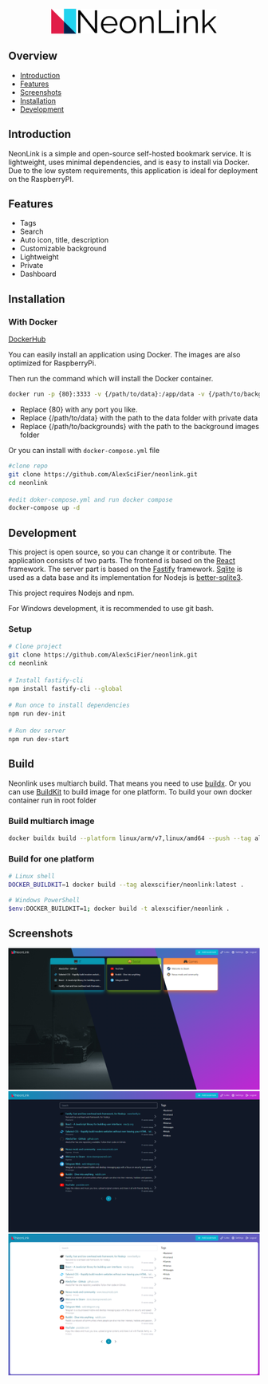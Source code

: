 <p align="center">
  <img src="./docs/logo_doc.svg" height="50" />
</p>

## Overview

- [Introduction](#introduction)
- [Features](#features)
- [Screenshots](#screenshots)
- [Installation](#installation)
- [Development](#development)

## Introduction

NeonLink is a simple and open-source self-hosted bookmark service. It is lightweight, uses minimal dependencies, and is easy to install via Docker. Due to the low system requirements, this application is ideal for deployment on the RaspberryPI.

## Features

- Tags
- Search
- Auto icon, title, description
- Customizable background
- Lightweight
- Private
- Dashboard

## Installation

### With Docker

[DockerHub](https://hub.docker.com/r/alexscifier/neonlink)

You can easily install an application using Docker. The images are also optimized for RaspberryPi.

Then run the command which will install the Docker container.

```sh
docker run -p {80}:3333 -v {/path/to/data}:/app/data -v {/path/to/backgrounds}:/app/public/static/media/background alexscifier/neonlink:latest
```

- Replace {80} with any port you like.
- Replace {/path/to/data} with the path to the data folder with private data
- Replace {/path/to/backgrounds} with the path to the background images folder

Or you can install with `docker-compose.yml` file

```sh
#clone repo
git clone https://github.com/AlexSciFier/neonlink.git
cd neonlink

#edit doker-compose.yml and run docker compose
docker-compose up -d
```

## Development

This project is open source, so you can change it or contribute. The application consists of two parts. The frontend is based on the [React](https://reactjs.org/) framework. The server part is based on the [Fastify](https://www.fastify.io/) framework. [Sqlite](https://www.sqlite.org/index.html) is used as a data base and its implementation for Nodejs is [better-sqlite3](https://github.com/WiseLibs/better-sqlite3).

This project requires Nodejs and npm.

For Windows development, it is recommended to use git bash.

### Setup

```sh
# Clone project
git clone https://github.com/AlexSciFier/neonlink.git
cd neonlink

# Install fastify-cli
npm install fastify-cli --global

# Run once to install dependencies
npm run dev-init

# Run dev server
npm run dev-start
```

## Build

Neonlink uses multiarch build. That means you need to use [buildx](https://docs.docker.com/engine/reference/commandline/buildx_build/). Or you can use [BuildKit](https://docs.docker.com/build/buildkit/) to build image for one platform.
To build your own docker container run in root folder

### Build multiarch image
```sh
docker buildx build --platform linux/arm/v7,linux/amd64 --push --tag alexscifier/neonlink:latest .
```

### Build for one platform
```sh
# Linux shell
DOCKER_BUILDKIT=1 docker build --tag alexscifier/neonlink:latest .
```
```sh
# Windows PowerShell
$env:DOCKER_BUILDKIT=1; docker build -t alexscifier/neonlink .
```

## Screenshots

![Dashboard](https://raw.githubusercontent.com/AlexSciFier/neonlink/master/docs/Dashboard.png)
![Links dark](https://raw.githubusercontent.com/AlexSciFier/neonlink/master/docs/Links%20dark.png)
![Links light](https://raw.githubusercontent.com/AlexSciFier/neonlink/master/docs/Links%20light.png)
